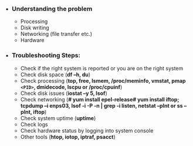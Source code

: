 - ### Understanding the problem
	- Processing
	- Disk writing
	- Networking (file transfer etc.)
	- Hardware
- ### Troubleshooting **Steps**:
	- Check if the right system is reported or you are on the right system
	- Check disk space (**df –h, du**)
	- Check processing (**top, free, lsmem, /proc/meminfo, vmstat, pmap `<PID>`, dmidecode, lscpu or /proc/cpuinf**)
	- Check disk issues (**iostat –y 5, lsof**)
	- Check networking (**# yum install epel-release# yum install iftop; tcpdump –i enps03, lsof -i -P -n | grep -i listen, netstat –plnt or ss –plnt, iftop**)  
	- Check system uptime (**uptime**)
	- Check logs
	- Check hardware status by logging into system console
	- Other tools (**htop, iotop, iptraf, psacct**)